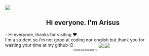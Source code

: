 ![](https://komarev.com/ghpvc/?username=NTT1906)
<div align="left">
    <h2 align="center">Hi everyone. I'm Arisus</h2>
- Hi everyone, thanks for visiting ❤️. <br>
I'm a student so i'm not good at coding nor
english but thank you for wasting your time
at my github :D<sub><sub><sub><sub><b>i mean real welcome :'></b></sub></sub></sub></sub>
<a href="https://github.com/NTT1906">
  <img align="center" src="https://github-readme-stats.vercel.app/api?username=NTT1906&theme=dark&show_icons=true" />
</a>
<a href="https://github.com/NTT1906">
  <img align="center" src="https://github-readme-stats.vercel.app/api/top-langs/?username=NTT1906&theme=dark&show_icons=true&layout=compact&hide=css,html" />
</a>
</div>
